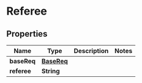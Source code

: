 
# Referee

## Properties
Name | Type | Description | Notes
------------ | ------------- | ------------- | -------------
**baseReq** | [**BaseReq**](BaseReq.md) |  | 
**referee** | **String** |  | 



